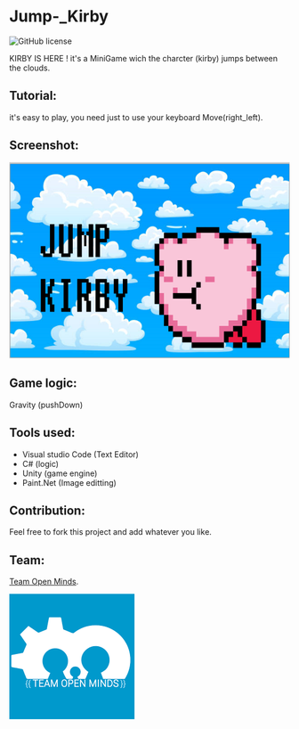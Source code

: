 # Jump-_Kirby

![GitHub license](https://img.shields.io/github/license/hero3131/Jump-_Kirby.svg)

KIRBY IS HERE !
it's a MiniGame wich the charcter (kirby) jumps between the clouds.

## Tutorial:
it's easy to play, you need just to use your keyboard Move(right_left).

## Screenshot:
<img src="screenshot\jk.PNG" />

## Game logic:
Gravity (pushDown)

## Tools used:
* Visual studio Code (Text Editor)
* C# (logic) 
* Unity (game engine)
* Paint.Net (Image editting)

## Contribution:
Feel free to fork this project and add whatever you like.

## Team:
[Team Open Minds](https://github.com/open-minds).

<img src="screenshot\index.png" />
